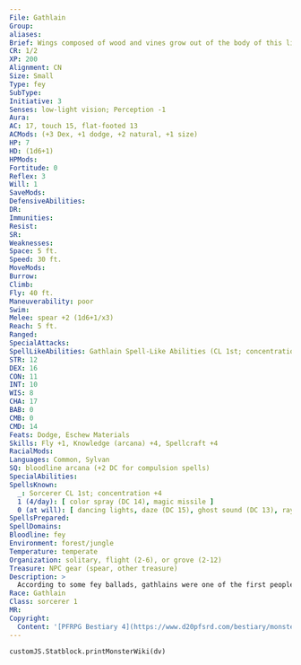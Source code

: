 ```yaml
---
File: Gathlain
Group: 
aliases: 
Brief: Wings composed of wood and vines grow out of the body of this lithesome fey.
CR: 1/2
XP: 200
Alignment: CN
Size: Small
Type: fey
SubType: 
Initiative: 3
Senses: low-light vision; Perception -1
Aura: 
AC: 17, touch 15, flat-footed 13
ACMods: (+3 Dex, +1 dodge, +2 natural, +1 size)
HP: 7
HD: (1d6+1)
HPMods: 
Fortitude: 0
Reflex: 3
Will: 1
SaveMods: 
DefensiveAbilities: 
DR: 
Immunities: 
Resist: 
SR: 
Weaknesses: 
Space: 5 ft.
Speed: 30 ft.
MoveMods: 
Burrow: 
Climb: 
Fly: 40 ft.
Maneuverability: poor
Swim: 
Melee: spear +2 (1d6+1/x3)
Reach: 5 ft.
Ranged: 
SpecialAttacks: 
SpellLikeAbilities: Gathlain Spell-Like Abilities (CL 1st; concentration +4)  1/day-entangle, feather stepAPG   Bloodline Spell-Like Abilities (CL 1st; concentration +4)  6/day-laughing touch
STR: 12
DEX: 16
CON: 11
INT: 10
WIS: 8
CHA: 17
BAB: 0
CMB: 0
CMD: 14
Feats: Dodge, Eschew Materials
Skills: Fly +1, Knowledge (arcana) +4, Spellcraft +4
RacialMods: 
Languages: Common, Sylvan
SQ: bloodline arcana (+2 DC for compulsion spells)
SpecialAbilities: 
SpellsKnown:
  _: Sorcerer CL 1st; concentration +4
  1 (4/day): [ color spray (DC 14), magic missile ]
  0 (at will): [ dancing lights, daze (DC 15), ghost sound (DC 13), ray of frost ]
SpellsPrepared: 
SpellDomains: 
Bloodline: fey
Environment: forest/jungle
Temperature: temperate
Organization: solitary, flight (2-6), or grove (2-12)
Treasure: NPC gear (spear, other treasure)
Description: >
  According to some fey ballads, gathlains were one of the first peoples awakened in the primal world of fey. They were created from the seeds of an enormous magical tree, with the tree's mistletoe grown into their flesh forming their strange wings. Mischievous and capricious, these creatures have discordant temperaments. They act purely to entertain themselves and sate their immense curiosity about the world around them. That very curiosity has caused many to migrate to the Material Plane and adventure there. These gathlains seek out and attempt to mingle with gnomes. However, gnomes often find gathlains too undisciplined, random, and foolish for their tastes.  GATHLAIN CHARACTERS  Gathlains are defined by their class levels-they don't have racial Hit Dice. All gathlains have the following racial traits.  +2 Dexterity, -2 Constitution, +2 Charisma: Gathlains are quick, with dynamic and engaging personalities, but are rather fragile.  Small: Gathlains are Small and gain a +1 size bonus on attack rolls, a -1 penalty on combat maneuver checks and to CMD, a +2 bonus on Fly checks, and a +4 size bonus on Stealth checks.  Normal Speed: Gathlains have a base speed of 30 feet and a fly speed of 40 feet (poor).  Low-Light Vision: Gathlains can see twice as far as humans in dim light.  Natural Armor: Gathlains have a +1 natural armor bonus.  Spell-Like Abilities: 1/day-entangle, feather stepAPG (caster level equals the gathlain's character level).  Languages: Gathlains speak Common and Sylvan. A gathlain with a high Intelligence score can choose from the following languages: Draconic, Elven, Goblin, Half ling, and Orc.
Race: Gathlain
Class: sorcerer 1
MR: 
Copyright:
  Content: '[PFRPG Bestiary 4](https://www.d20pfsrd.com/bestiary/monster-listings/fey/gathlain/)'
---
```

```dataviewjs
customJS.Statblock.printMonsterWiki(dv)
```
